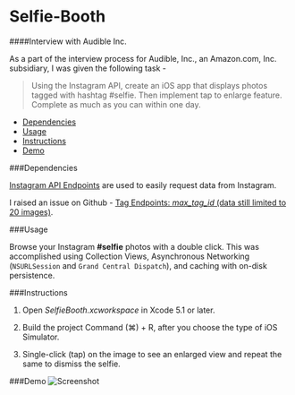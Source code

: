 # Selfie-Booth

####Interview with Audible Inc. 

As a part of the interview process for Audible, Inc., an Amazon.com, Inc. subsidiary, I was given the following task -

>Using the Instagram API, create an iOS app that displays photos tagged with hashtag #selfie. Then implement tap to enlarge feature. Complete as much as you can within one day.


- [Dependencies](#Dependencies)
- [Usage](#Usage)
- [Instructions](#Instructions)
- [Demo](#Demo)

###Dependencies 

[Instagram API Endpoints](http://instagram.com/developer/) are used to easily request data from Instagram.

I raised an issue on Github - [Tag Endpoints: __max_\__tag_\__id__ (data still limited to 20 images)](https://github.com/Instagram/instagram-ruby-gem/issues/140).

###Usage

Browse your Instagram **#selfie** photos with a double click. This was accomplished using Collection Views, Asynchronous Networking (`NSURLSession` and `Grand Central Dispatch`), and caching with on-disk persistence.

###Instructions 

1) Open *SelfieBooth.xcworkspace* in Xcode 5.1 or later.

2) Build the project Command (⌘) + R, after you choose the type of iOS Simulator.

3) Single-click (tap) on the image to see an enlarged view and repeat the same to dismiss the selfie.

###Demo
![Screenshot](http://i.imgur.com/thjWsSh.gif)
